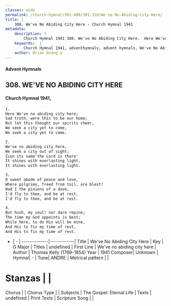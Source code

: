```yaml
---
classes: wide
permalink: /church-hymnal/301-400/301-310/We've-No-Abiding-City-Here/
title: |
    308. We've No Abiding City Here - Church Hymnal 1941
metadata:
    description: |
        Church Hymnal 1941 308. We've No Abiding City Here.  Here We've no abiding city here;  Sad truth, were this to be our home;  But let this thought our spirits cheer,  We seek a city yet to come,  We seek a city yet to come. 
    keywords:  |
        Church Hymnal 1941, adventhymnals, advent hymnals, We've No Abiding City Here, We've no abiding city here. 
    author: Brian Onang'o
---
```


#### Advent Hymnals
## 308. WE'VE NO ABIDING CITY HERE
####  Church Hymnal 1941,

```txt
1.
Here We've no abiding city here; 
Sad truth, were this to be our home; 
But let this thought our spirits cheer, 
We seek a city yet to come, 
We seek a city yet to come. 

2.
We've no abiding city here, 
We seek a city out of sight; 
Zion its name'the Lord is there' 
It shines with everlasting light, 
It shines with everlasting light. 

3.
O sweet abode of peace and love, 
Where pilgrims, freed from toil, are blest! 
Had I the pinions of a dove, 
I'd fly to thee, and be at rest, 
I'd fly to thee, and be at rest. 

4.
But hush, my soul! nor dare repine; 
The time my God appoints is best; 
While here, to do His will be mine, 
And His to fix my time of rest, 
And His to fix my time of rest.

```

- |   -  |
-------------|------------|
Title | We've No Abiding City Here |
Key | G Major |
Titles | undefined |
First Line | We've no abiding city here |
Author | Thomas Kelly (1769-1854)
Year | 1941
Composer| Unknown |
Hymnal|  - |
Tune| ANDRE |
Metrical pattern | |
# Stanzas |  |
Chorus |  |
Chorus Type |  |
Subjects | The Gospel: Eternal Life |
Texts | undefined |
Print Texts | 
Scripture Song |  |
    
